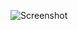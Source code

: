 ![Screenshot](https://raw.githubusercontent.com/Cryakl/Ultimate-RAT-Collection/refs/heads/main/HRemoteAdminTools/Screenshot.png)
